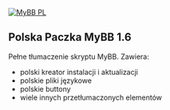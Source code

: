 [![MyBB PL](https://mybboard.pl/images/mybbpl/logo.png "MyBB PL")](https://www.mybboard.pl "MyBB PL")

## Polska Paczka MyBB 1.6
Pełne tłumaczenie skryptu MyBB. Zawiera:
- polski kreator instalacji i aktualizacji
- polskie pliki językowe
- polskie buttony
- wiele innych przetłumaczonych elementów